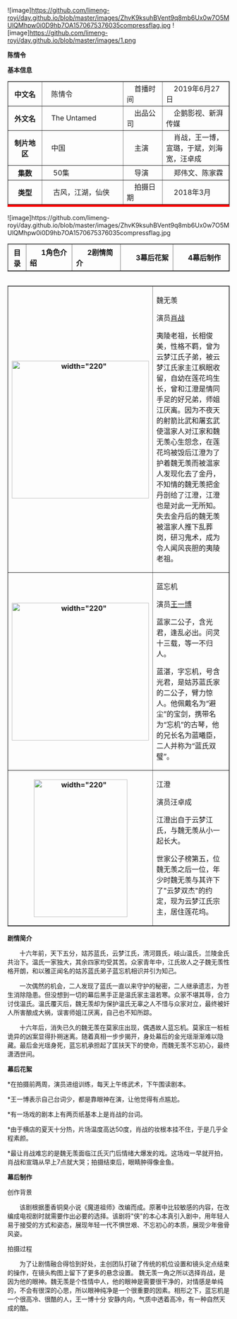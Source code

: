 ![image]https://github.com/limeng-royi/day.github.io/blob/master/images/ZhvK9ksuhBVent9q8mb6Ux0w7O5MUlQMhpw0i0D9hb7OA1570675376035compressflag.jpg
![image]https://github.com/limeng-royi/day.github.io/blob/master/images/1.png
<!DOCTYPE html PUBLIC "-//W3C//DTD XHTML 1.0 Transitional//EN" "http://www.w3.org/TR/xhtml1/DTD/xhtml1-transitional.dtd">
<html xmlns="http://www.w3.org/1999/xhtml">
<head>
<meta http-equiv="Content-Type" content="text/html; charset=utf-8" />
<title>陈情令网页制作</title>
<style type="text/css">
.line_bottom {
	border-bottom-width: 5px;
	border-bottom-style: solid;
	border-bottom-color: #F00;
}
.img {
	margin-top: 20px;
	margin-bottom: 20px;
}
.li {
	list-style-type: square;
}
.zxcv {
	font-weight: bold;
}
.zxcv {
	font-weight: bold;
}
-->
</style>
</head>
<strong>陈情令</strong>
<body>
<p class="zxcv">基本信息</p>
<table width="897" border="1" class="line_bottom">
  <tr>
    <th width="127" height="24" scope="row">中文名</th>
    <td width="319">&nbsp;&nbsp; 陈情令</td>
    <td>&nbsp;&nbsp; &nbsp;首播时间</td>
    <td width="270">&nbsp;&nbsp; &nbsp;2019年6月27日</td>
  </tr>
  <tr>
    <th scope="row">外文名</th>
    <td>&nbsp;&nbsp; The Untamed</td>
    <td>&nbsp;&nbsp; &nbsp;出品公司</td>
    <td>&nbsp;&nbsp; &nbsp;企鹅影视、新湃传媒</td>
  </tr>
  <tr>
    <th scope="row">制片地区</th>
    <td>&nbsp;&nbsp; 中国</td>
    <td width="153">&nbsp;&nbsp; &nbsp;主演</td>
    <td>&nbsp;&nbsp; &nbsp;肖战，王一博，宣璐，于斌，刘海宽，汪卓成</td>
  </tr>
  <tr>
    <th scope="row">集数</th>
    <td>&nbsp;&nbsp; &nbsp;50集</td>
    <td>&nbsp;&nbsp; &nbsp;导演</td>
    <td>&nbsp;&nbsp; &nbsp;郑伟文、陈家霖</td>
  </tr>
  <tr>
    <th scope="row">类型</th>
    <td>&nbsp;&nbsp; &nbsp;古风，江湖，仙侠</td>
    <td>&nbsp;&nbsp; &nbsp;拍摄日期</td>
    <td>&nbsp;&nbsp; &nbsp;2018年3月</td>
  </tr>
</table>
![image]https://github.com/limeng-royi/day.github.io/blob/master/images/ZhvK9ksuhBVent9q8mb6Ux0w7O5MUlQMhpw0i0D9hb7OA1570675376035compressflag.jpg
<table width="903" border="1" class="li">
  <tr>
    <th width="39" height="60" class="zxcv" scope="row">目录</th>
    <td width="215"><strong class="zxcv">&nbsp;&nbsp;&nbsp;&nbsp;&nbsp; 1角色介绍</strong></td>
    <td width="231" class="zxcv">&nbsp;&nbsp;&nbsp;&nbsp;&nbsp; 2剧情简介</td>
    <td width="256" class="zxcv">&nbsp;&nbsp;&nbsp;&nbsp;&nbsp; 3幕后花絮</td>
    <td width="281" class="zxcv">&nbsp;&nbsp;&nbsp;&nbsp;&nbsp; 4幕后制作</td>
  </tr>
</table>
<table width="900" border="1" align="left">
  <tr>
    <th width="220" height="225" scope="row"><img src="陈情令图片/羡羡.jpg" alt=width="220" height="311" /></th>
    <td width="664"><p>魏无羡</p>
      <p>演员<a href="https://baike.so.com/doc/5415216-24186322.html" target="_blank">肖战</a></p>
      <p>夷陵老祖，长相俊美，性格不羁，曾为云梦江氏子弟，被云梦江氏家主江枫眠收留，自幼在莲花坞生长，曾和江澄是情同手足的好兄弟，师姐江厌离。因为不夜天的射箭比武和屠玄武使温家人对江家和魏无羡心生怨念，在莲花坞被毁后江澄为了护着魏无羡而被温家人发现化去了金丹，不知情的魏无羡把金丹剖给了江澄，江澄也是对此一无所知。失去金丹后的魏无羡被温家人推下乱葬岗，研习鬼术，成为令人闻风丧胆的夷陵老祖。</p></td>
  </tr>
  <tr>
    <th height="231" scope="row"><img src="陈情令图片/忘机.jpg" alt=width="220" height="311" /></th>
    <td><p>蓝忘机</p>
      <p>演员<a href="https://baike.so.com/doc/7125821-7761165.html" target="_blank">王一博</a></p>
      <p>蓝家二公子，含光君，逢乱必出。问灵十三载，等一不归人。</p>
      <p>蓝湛，字忘机，号含光君，是姑苏蓝氏家的二公子，臂力惊人。他佩戴名为&ldquo;避尘&rdquo;的宝剑，携带名为&ldquo;忘机&rdquo;的古琴，他的兄长名为蓝曦臣，二人并称为&ldquo;蓝氏双璧&rdquo;。</p></td>
  </tr>
  <tr>
    <th height="325" scope="row"><img src="陈情令图片/阿澄.jpg" alt=width="220" width="212" height="311" /></th>
    <td><p>江澄</p>
      <p>演员汪卓成</p>
      <p>江澄出自于云梦江氏，与魏无羡从小一起长大。</p>
      <p>世家公子榜第五，位魏无羡之后一位，年少时魏无羡与其许下了&quot;云梦双杰&quot;的约定，现为云梦江氏宗主，居住莲花坞。</p></td>
  </tr>
</table>
<p class="zxcv">剧情简介</p>
<p>&nbsp;&nbsp;&nbsp;&nbsp;&nbsp;&nbsp;	十六年前，天下五分，姑苏蓝氏，云梦江氏，清河聂氏，岐山温氏，兰陵金氏共治下。温氏一家独大，其余四家均受其苦。众家青年中，江氏故人之子魏无羡性格开朗，和以雅正闻名的姑苏蓝氏弟子蓝忘机相识并引为知己。&nbsp;&nbsp;&nbsp;</p>
<p>&nbsp;&nbsp;&nbsp;&nbsp;&nbsp;&nbsp; 一次偶然的机会，二人发现了蓝氏一直以来守护的秘密，二人继承遗志，为苍生消除隐患。但没想到一切的幕后黑手正是温氏家主温若寒。众家不堪其辱，合力讨伐温氏。温氏覆灭后，魏无羡却为保护温氏无辜之人不惜与众家对立，最终被奸人所害酿成大祸，误害师姐江厌离，自己也不知所踪。 </p>
<p>&nbsp;&nbsp;&nbsp;&nbsp;&nbsp;&nbsp;	十六年后，消失已久的魏无羡在莫家庄出现，偶遇故人蓝忘机。莫家庄一桩桩诡异的凶案显得扑朔迷离。随着真相一步步揭开，身处幕后的金光瑶渐渐难以隐藏。最后金光瑶身死，蓝忘机承担起了匡扶天下的使命，而魏无羡不忘初心，最终潇洒世间。</p>
<p class="asd"><span class="zxcv">幕后花絮</span></p>
<p> *在拍摄前两周，演员进组训练，每天上午练武术，下午围读剧本。 </p>
<p>*王一博表示自己台词少，都是靠眼神在演，让他觉得有点尴尬。 </p>
<p>*有一场戏的剧本上有两页纸基本上是肖战的台词。 </p>
<p>*由于横店的夏天十分热，片场温度高达50度，肖战的妆根本挂不住，于是几乎全程素颜。 </p>
<p>*最让肖战难忘的是魏无羡面临江氏灭门后情绪大爆发的戏。这场戏一早就开拍，肖战和宣璐从早上7点就大哭；拍摄结束后，眼睛肿得像金鱼。</p>
<p class="zxcv">幕后制作</p>
<p> 创作背景</p>
<p> &nbsp;&nbsp;&nbsp;&nbsp;&nbsp;&nbsp;	该剧根据墨香铜臭小说《魔道祖师》改编而成。原著中比较敏感的内容，在改编成电视剧时就需要作出必要的选择。该剧将"侠"的本心本真引入剧中，用年轻人易于接受的方式和姿态，展现年轻一代不惧世艰、不忘初心的本质，展现少年傲骨风姿。 </p>
<p>拍摄过程 </p>
<p>&nbsp;&nbsp;&nbsp;&nbsp;&nbsp;&nbsp;	为了让剧情融合得恰到好处，主创团队打破了传统的机位设置和镜头定点结束的操作，在镜头构图上留下了更多的悬念设置。 魏无羡一角之所以选择肖战，是因为他的眼神。魏无羡是个性情中人，他的眼神是需要很干净的，对情感是单纯的，不会有很深的心思，所以眼神纯净是一个很重要的因素。相形之下，蓝忘机是一个很高冷、很酷的人，王一博十分
  安静内向，气质中透着高冷，有一种自然天成的酷。</p>

</body>
</html>
